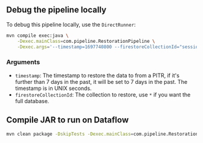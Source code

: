 ## Debug the pipeline locally

To debug this pipeline locally, use the `DirectRunner`:

```bash
mvn compile exec:java \
    -Dexec.mainClass=com.pipeline.RestorationPipeline \
    -Dexec.args='--timestamp=1697740800 --firestoreCollectionId="sessions" --tempLocation="gs://f3-flutterfirebase-staging.appspot.com" --project="f3-flutterfirebase-staging" --firestoreSecondaryDb="test008" --firestorePrimaryDb="(default)" --bigQueryDataset="syncData" --bigQueryTable="syncData"'
```

### Arguments

- `timestamp`: The timestamp to restore the data to from a PITR, if it's further than 7 days in the past, it will be set to 7 days in the past. The timestamp is in UNIX seconds.
- `firestoreCollectionId`: The collection to restore, use `*` if you want the full database.

## Compile JAR to run on Dataflow

```bash
mvn clean package -DskipTests -Dexec.mainClass=com.pipeline.RestorationPipeline
```